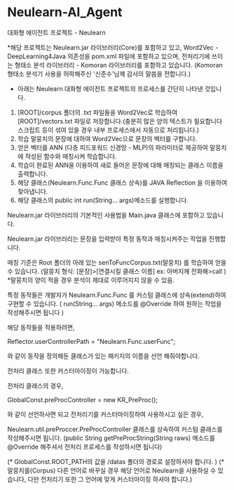 # Neulearn-AI_Agent
대화형 에이전트 프로젝트 - Neulearn


*해당 프로젝트는 Neulearn.jar 라이브러리(Core)를 포함하고 있고,
Word2Vec - DeepLearning4Java 의존성을 pom.xml 파일에 포함하고 있으며,
전처리기에 쓰이는 형태소 분석 라이브러리 - Komoran 라이브러리를 포함하고 있습니다.
(Komoran 형태소 분석기 사용을 허락해주신 '신준수'님께 감사의 말씀을 전합니다.)
 
 

- 아래는 Neulearn 대화형 에이전트 프로젝트의 프로세스를 간단히 나타낸 것입니다.

1. [ROOT]/corpus 폴더의 .txt 파일들을 Word2Vec로 학습하여 [ROOT]/vectors.txt 파일로 저장합니다.(충분히 많은 양의 텍스트가 필요합니다 스크립트 등이 섞여 있을 경우 내부 프로세스에서 자동으로 처리됩니다.)
2. 학습 말뭉치의 문장에 대하여 Word2Vec으로 문장의 벡터를 구합니다.
3. 얻은 벡터를 ANN (다층 피드포워드 신경망 - MLP)의 파라미터로 제공하여 말뭉치에 작성된 함수와 매칭시켜 학습합니다.
4. 학습이 완료된 ANN을 이용하여 새로 들어온 문장에 대해 매칭되는 클래스 이름을 출력합니다.
5. 해당 클래스(Neulearn.Func.Func 클래스 상속)를 JAVA Reflection 을 이용하여 찾아냅니다.
6. 해당 클래스의 public int run(String... args)메소드를 실행합니다.



Neulearn.jar 라이브러리의 기본적인 사용법을 Main.java 클래스에 포함하고 있습니다.

Neulearn.jar 라이브러리는 문장을 입력받아 특정 동작과 매칭시켜주는 작업을 진행합니다.

매칭 기준은 Root 폴더의 아래 있는 senToFuncCorpus.txt(말뭉치) 를 학습하여 얻을 수 있습니다.
(말뭉치 형식: [문장]>[연결시킬 클래스 이름]
ex: 아버지께 전화해>call
)
*말뭉치의 양이 적을 경우 분석이 제대로 이루어지지 않을 수 있음.

특정 동작들은 개발자가 Neulearn.Func.Func 를 커스텀 클래스에 상속(extend)하여 구현할 수 있습니다.
( run(String... args) 메소드를 @Override 하여 원하는 작업을 작성해주시면 됩니다 )

해당 동작들을 적용하려면, 

Reflector.userControllerPath = "Neulearn.Func.userFunc";

와 같이 동작을 정의해둔 클래스가 있는 패키지의 이름을 선언 해줘야합니다.

전처리 클래스 또한 커스터마이징이 가능합니다.

전처리 클래스의 경우,

GlobalConst.preProcController = new KR_PreProc();

와 같이 선언하사면 되고 전처리기를 커스터마이징하여 사용하시고 싶은 경우,

Neulearn.util.preProccer.PreProcController 클래스를 상속하여 커스텀 클래스를 작성해주시면 됩니다.
(public String getPreProcString(String raws) 메소드를 @Override 해주셔서 전처리 프로세스를 작성하시면 됩니다)


(* GlobalConst.ROOT_PATH의 값을 /datas 폴더의 경로로 설정하셔야 합니다. )
(* 말뭉치를(Corpus) 다른 언어로 바꾸실 경우 해당 언어로 Neulearn을 사용하실 수 있습니다, 다만 전처리기 또한 그 언어에 맞게 커스터마이징 하셔야 합니다.)

